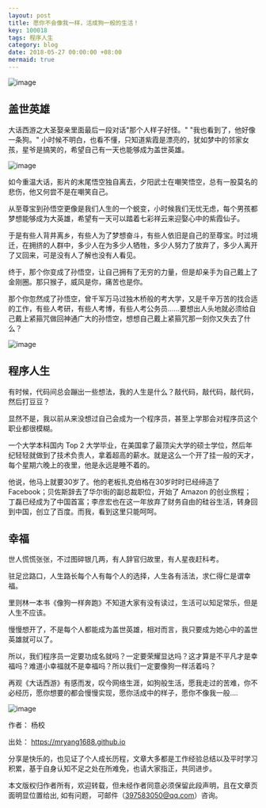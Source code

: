```yaml
---
layout: post
title: 愿你不会像我一样，活成狗一般的生活！
key: 100018
tags: 程序人生
category: blog
date: 2018-05-27 00:00:00 +08:00
mermaid: true
---
```

![image](http://www.mingyang888.cn/images/img/1.jpg)

## 盖世英雄

大话西游之大圣娶亲里面最后一段对话"那个人样子好怪。"  "我也看到了，他好像一条狗。" 小时候不明白，也看不懂，只知道紫霞是漂亮的，犹如梦中的邻家女孩，星爷是搞笑的，希望自己有一天也能够成为盖世英雄。

<!--more-->


![image](http://www.mingyang888.cn/images/img/2.jpg)

如今重温大话，影片的末尾悟空独自离去，夕阳武士在嘲笑悟空，总有一股莫名的悲伤，他又何尝不是在嘲笑自己。

从至尊宝到孙悟空更像是我们人生的一个蜕变，小时候我们无忧无虑，每个男孩都梦想能够成为大英雄，希望有一天可以踏着七彩祥云来迎娶心中的紫霞仙子。

于是有些人背井离乡，有些人为了梦想奋斗，有些人依旧是自己的至尊宝。时过境迁，在拥挤的人群中，多少人在为多少人牺牲，多少人努力了放弃了，多少人离开了又回来，可是没有人了解也没有人看见。

终于，那个你变成了孙悟空，让自己拥有了无穷的力量，但是却亲手为自己戴上了金刚圈。那只猴子，威风是你，痛苦也是你。


那个你忽然成了孙悟空，曾千军万马过独木桥般的考大学，又是千辛万苦的找合适的工作，有些人考研，有些人考博，有些人考公务员......要想出人头地就必须给自己戴上紧箍咒做回神通广大的孙悟空，想想自己戴上紧箍咒那一刻你又失去了什么？


![image](http://www.mingyang888.cn/images/img/3.jpg)
## 程序人生

有时候，代码间总会蹦出一些想法，我的人生是什么？敲代码，敲代码，敲代码，然后打豆豆？

显然不是，我以前从来没想过自己会成为一个程序员，甚至上学那会对程序员这个职业都很模糊。

一个大学本科国内 Top 2 大学毕业，在美国拿了最顶尖大学的硕士学位，然后年纪轻轻就做到了技术负责人，拿着超高的薪水。就是这么一个开了挂一般的天才，每个星期六晚上的夜里，他是永远是睡不着的。

他说，他马上就要30岁了。他的老板扎克伯格在30岁时时已经缔造了 Facebook；贝佐斯辞去了华尔街的副总裁职位，开始了 Amazon 的创业旅程；丁磊已经成为了中国首富；李彦宏也在这一年放弃了财务自由的硅谷生活，转身回到中国，创立了百度。而我，看到这里只能呵呵。

## 幸福

世人慌慌张张，不过图碎银几两，有人辞官归故里，有人星夜赶科考。

驻足岔路口，人生路长每个人有每个人的选择，人生各有活法，求仁得仁是谓幸福。

里则林一本书《像狗一样奔跑》不知道大家有没有读过，生活可以知足常乐，但是人生不应该。

慢慢想开了，不是每个人都能成为盖世英雄，相对而言，我只要成为她心中的盖世英雄就可以了。

所以，我们程序员一定要功成名就吗？一定要荣耀显达吗？这才算是不平凡才是幸福吗？难道小幸福就不是幸福吗？所以我们一定要像狗一样活着吗？

再观《大话西游》有感而发，叹今网络生涯，如狗般生活，愿我走过的苦难，你不必经历，愿你想要的都会慢慢实现，愿你活成中的样子，愿你不像我一般....

![image](https://blog.52itstyle.com/usr/uploads/6359488940289160158582279.gif)

作者： 杨校

出处： https://mryang1688.github.io

分享是快乐的，也见证了个人成长历程，文章大多都是工作经验总结以及平时学习积累，基于自身认知不足之处在所难免，也请大家指正，共同进步。

本文版权归作者所有，欢迎转载，但未经作者同意必须保留此段声明，且在文章页面明显位置给出, 如有问题， 可邮件（397583050@qq.com）咨询。